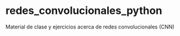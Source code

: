 # redes_convolucionales_python
Material de clase y ejercicios acerca de redes convolucionales (CNN)
